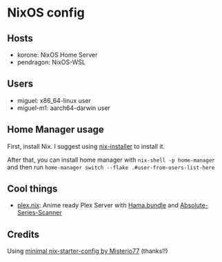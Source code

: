 # NixOS config

## Hosts

- korone: NixOS Home Server
- pendragon: NixOS-WSL

## Users

- miguel: x86_64-linux user
- miguel-m1: aarch64-darwin user

## Home Manager usage

First, install Nix. I suggest using [nix-installer](https://github.com/DeterminateSystems/nix-installer) to install it.

After that, you can install home manager with `nix-shell -p home-manager` and then run `home-manager switch --flake .#user-from-users-list-here`

## Cool things

- [plex.nix](./common/system/plex.nix): Anime ready Plex Server with [Hama.bundle](https://github.com/ZeroQI/Hama.bundle) and [Absolute-Series-Scanner](https://github.com/ZeroQI/Absolute-Series-Scanner)

## Credits

Using [minimal nix-starter-config by Misterio77](https://github.com/Misterio77/nix-starter-configs) (thanks!!)
